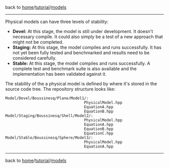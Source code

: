 back to [home](/)/[tutorial](/tutorial)/[models](/tutorial/tutorial-models)

---

Physical models can have three levels of stability:
- **Devel:** At this stage, the model is still under development. It doesn't necessary compile. It could also simply be a test of a new approach that might not be completed.
- **Staging:** At this stage, the model compiles and runs successfully. It has not yet been fully tested and benchmarked and results need to be considered carefully.
- **Stable:** At this stage, the model compiles and runs successfully. A complete test and benchmark suite is also available and the implementation has been validated against it.

The stability of the a physical model is defined by where it's stored in the source code tree. The repository structure looks like:
```
Model/Devel/Boussinesq/Plane/Model1/:
                                   PhysicalModel.hpp
                                   EquationA.hpp
                                   EquationB.hpp
Model/Staging/Boussinesq/Shell/Model2/:
                                   PhysicalModel.hpp
                                   EquationA.hpp
                                   EquationB.hpp
                                   EquationC.hpp
Model/Stable/Boussinesq/Sphere/Model3/:
                                   PhysicalModel.hpp
                                   EquationA.hpp
```

---

back to [home](/)/[tutorial](/tutorial)/[models](/tutorial/tutorial-models)
